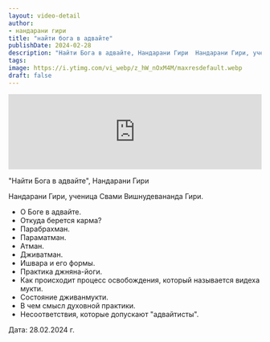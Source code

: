 ```yaml
---
layout: video-detail
author:
- нандарани гири
title: "найти бога в адвайте"
publishDate: 2024-02-28
description: "Найти Бога в адвайте, Нандарани Гири  Нандарани Гири, ученица Свами Вишнудевананда Гири. * О Боге в адвайте. * Откуда берется карма? * Парабрахман. * Параматман. * Атман. * Дживатман. * Ишвара и его формы. * Практика джняна-йоги. * Как происходит"
tags: 
image: https://i.ytimg.com/vi_webp/z_hW_nOxM4M/maxresdefault.webp
draft: false
---
```


<iframe width="100%" src="https://www.youtube.com/embed/z_hW_nOxM4M" frameborder="0" allowfullscreen=""></iframe> 

 "Найти Бога в адвайте", Нандарани Гири

 Нандарани Гири, ученица Свами Вишнудевананда Гири.

* О Боге в адвайте.
* Откуда берется карма?
* Парабрахман.
* Параматман.
* Атман.
* Дживатман.
* Ишвара и его формы.
* Практика джняна-йоги.
* Как происходит процесс освобождения, который называется видеха мукти.
* Состояние дживанмукти.
* В чем смысл духовной практики.
* Несоответствия, которые допускают "адвайтисты".

  
 Дата: 28.02.2024 г.

  

 
